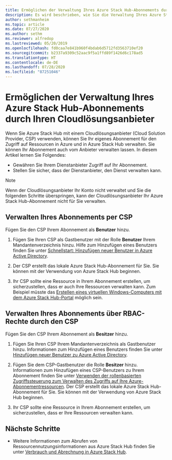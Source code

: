 ```yaml
---
title: Ermöglichen der Verwaltung Ihres Azure Stack Hub-Abonnements durch Ihren Cloudlösungsanbieter
description: Es wird beschrieben, wie Sie die Verwaltung Ihres Azure Stack Hub-Abonnements durch Ihren Cloudlösungsanbieter (Cloud Solution Provider, CSP) ermöglichen.
author: sethmanheim
ms.topic: article
ms.date: 07/27/2020
ms.author: sethm
ms.reviewer: alfredop
ms.lastreviewed: 05/20/2019
ms.openlocfilehash: fd0caa7e841b960f4bdab6d5712fd3563710ef20
ms.sourcegitcommit: b2337a9309c52aac9f5a1ffd89f1426d6c178ad5
ms.translationtype: HT
ms.contentlocale: de-DE
ms.lasthandoff: 07/28/2020
ms.locfileid: "87251046"
---
```

# <a name="let-your-cloud-solution-provider-manage-your-azure-stack-hub-subscription"></a>Ermöglichen der Verwaltung Ihres Azure Stack Hub-Abonnements durch Ihren Cloudlösungsanbieter

Wenn Sie Azure Stack Hub mit einem Cloudlösungsanbieter (Cloud Solution Provider, CSP) verwenden, können Sie Ihr eigenes Abonnement für den Zugriff auf Ressourcen in Azure und in Azure Stack Hub verwalten. Sie können Ihr Abonnement auch vom Anbieter verwalten lassen. In diesem Artikel lernen Sie Folgendes:

* Gewähren Sie Ihrem Dienstanbieter Zugriff auf Ihr Abonnement.
* Stellen Sie sicher, dass der Dienstanbieter, den Dienst verwalten kann.

> [!NOTE]
> Wenn der Cloudlösungsanbieter Ihr Konto nicht verwaltet und Sie die folgenden Schritte überspringen, kann der Cloudlösungsanbieter Ihr Azure Stack Hub-Abonnement nicht für Sie verwalten.

## <a name="manage-your-subscription-with-a-csp"></a>Verwalten Ihres Abonnements per CSP

Fügen Sie den CSP Ihrem Abonnement als **Benutzer** hinzu.

1. Fügen Sie Ihren CSP als Gastbenutzer mit der Rolle **Benutzer** Ihrem Mandantenverzeichnis hinzu. Hilfe zum Hinzufügen eines Benutzers finden Sie unter [Schnellstart: Hinzufügen neuer Benutzer in Azure Active Directory](/azure/active-directory/add-users-azure-active-directory).

2. Der CSP erstellt das lokale Azure Stack Hub-Abonnement für Sie. Sie können mit der Verwendung von Azure Stack Hub beginnen.

3. Ihr CSP sollte eine Ressource in Ihrem Abonnement erstellen, um sicherzustellen, dass er auch Ihre Ressourcen verwalten kann. Zum Beispiel müsste das [Erstellen eines virtuellen Windows-Computers mit dem Azure Stack Hub-Portal](azure-stack-quick-windows-portal.md) möglich sein.

## <a name="let-the-csp-manage-your-subscription-using-rbac-rights"></a>Verwalten Ihres Abonnements über RBAC-Rechte durch den CSP

Fügen Sie den CSP Ihrem Abonnement als **Besitzer** hinzu.

1. Fügen Sie Ihren CSP Ihrem Mandantenverzeichnis als Gastbenutzer hinzu. Informationen zum Hinzufügen eines Benutzers finden Sie unter [Hinzufügen neuer Benutzer zu Azure Active Directory](/azure/active-directory/add-users-azure-active-directory).

2. Fügen Sie dem CSP-Gastbenutzer die Rolle **Besitzer** hinzu. Informationen zum Hinzufügen eines CSP-Benutzers zu Ihrem Abonnement finden Sie unter [Verwenden der rollenbasierten Zugriffssteuerung zum Verwalten des Zugriffs auf Ihre Azure-Abonnementressourcen](/azure/role-based-access-control/role-assignments-portal). Der CSP erstellt das lokale Azure Stack Hub-Abonnement für Sie. Sie können mit der Verwendung von Azure Stack Hub beginnen.
3. Ihr CSP sollte eine Ressource in Ihrem Abonnement erstellen, um sicherzustellen, dass er Ihre Ressourcen verwalten kann.

## <a name="next-steps"></a>Nächste Schritte

* Weitere Informationen zum Abrufen von Ressourcennutzungsinformationen aus Azure Stack Hub finden Sie unter [Verbrauch und Abrechnung in Azure Stack Hub](../operator/azure-stack-billing-and-chargeback.md).
